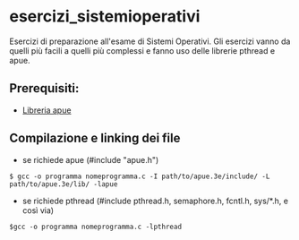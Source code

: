 # esercizi_sistemioperativi
Esercizi di preparazione all'esame di Sistemi Operativi.
Gli esercizi vanno da quelli più facili a quelli più complessi e fanno uso delle librerie pthread e apue.

## Prerequisiti:
- [Libreria apue](https://github.com/shichao-an/apue.3e)

## Compilazione e linking dei file 
- se richiede apue (#include "apue.h")

`$ gcc -o programma nomeprogramma.c -I path/to/apue.3e/include/ -L path/to/apue.3e/lib/ -lapue`
- se richiede pthread (#include pthread.h, semaphore.h, fcntl.h, sys/\*.h, e così via)

`$gcc -o programma nomeprogramma.c -lpthread`

